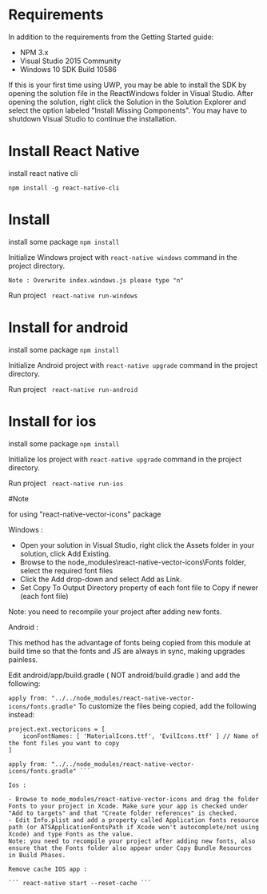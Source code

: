 # Requirements

In addition to the requirements from the Getting Started guide:

- NPM 3.x
- Visual Studio 2015 Community
- Windows 10 SDK Build 10586

If this is your first time using UWP, you may be able to install the SDK by opening the solution file in the ReactWindows folder in Visual Studio. After opening the solution, right click the Solution in the Solution Explorer and select the option labeled "Install Missing Components". You may have to shutdown Visual Studio to continue the installation.

# Install React Native

install react native cli

```npm install -g react-native-cli```

# Install 

install some package
```npm install```

Initialize Windows project with 
```react-native windows```
command in the project directory.

```Note : Overwrite index.windows.js please type "n"```

Run project
``` react-native run-windows```

# Install for android

install some package
```npm install```

Initialize Android project with 
```react-native upgrade```
command in the project directory.

Run project
``` react-native run-android```

# Install for ios

install some package
```npm install```

Initialize Ios project with 
```react-native upgrade```
command in the project directory.

Run project
``` react-native run-ios```

#Note

for using "react-native-vector-icons" package 

Windows : 

- Open your solution in Visual Studio, right click the Assets folder in your solution, click Add Existing.
- Browse to the node_modules\react-native-vector-icons\Fonts folder, select the required font files
- Click the Add drop-down and select Add as Link.
- Set Copy To Output Directory property of each font file to Copy if newer (each font file)

Note: you need to recompile your project after adding new fonts.

Android : 

This method has the advantage of fonts being copied from this module at build time so that the fonts and JS are always in sync, making upgrades painless.

Edit android/app/build.gradle ( NOT android/build.gradle ) and add the following:

``` apply from: "../../node_modules/react-native-vector-icons/fonts.gradle" ```
To customize the files being copied, add the following instead:

```
project.ext.vectoricons = [
    iconFontNames: [ 'MaterialIcons.ttf', 'EvilIcons.ttf' ] // Name of the font files you want to copy
]

apply from: "../../node_modules/react-native-vector-icons/fonts.gradle" ```

Ios : 

- Browse to node_modules/react-native-vector-icons and drag the folder Fonts to your project in Xcode. Make sure your app is checked under "Add to targets" and that "Create folder references" is checked.
- Edit Info.plist and add a property called Application fonts resource path (or ATSApplicationFontsPath if Xcode won't autocomplete/not using Xcode) and type Fonts as the value.
Note: you need to recompile your project after adding new fonts, also ensure that the Fonts folder also appear under Copy Bundle Resources in Build Phases.

Remove cache IOS app : 

``` react-native start --reset-cache ```